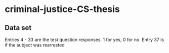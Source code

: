 # criminal-justice-CS-thesis

## Data set ##
Entries 4 - 33 are the test question responses. 1 for yes, 0 for no.
Entry 37 is if the subject was rearrested